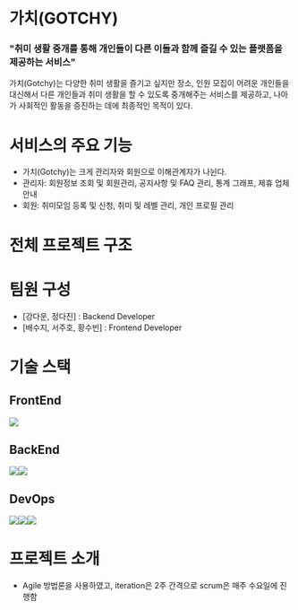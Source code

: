 # 가치(GOTCHY)
### "취미 생활 중개를 통해 개인들이 다른 이들과 함께 즐길 수 있는 플랫폼을 제공하는 서비스"

가치(Gotchy)는 다양한 취미 생활을 즐기고 싶지만 장소, 인원 모집이 어려운 개인들을 대신해서 다른 개인들과 취미 생활을 할 수 있도록 중개해주는 서비스를 제공하고, 나아가 사회적인 활동을 증진하는 데에 최종적인 목적이 있다.

# 서비스의 주요 기능
- 가치(Gotchy)는 크게 관리자와 회원으로 이해관계자가 나뉜다.
- 관리자: 회원정보 조회 및 회원관리, 공지사항 및 FAQ 관리, 통계 그래프, 제휴 업체 안내
- 회원: 취미모임 등록 및 신청, 취미 및 레벨 관리, 개인 프로필 관리


# 전체 프로젝트 구조

 
 
# 팀원 구성
- [강다운, 정다진] : Backend Developer
- [배수지, 서주호, 황수빈] : Frontend Developer


# 기술 스택
## FrontEnd
<img src="https://img.shields.io/badge/React-61DA1B?style=for-the-badge&logo=React&logoColor=black">

## BackEnd
<img src="https://img.shields.io/badge/SpringBoot-01DAFB?style=for-the-badge&logo=SpringBoot&logoColor=black"><img src="https://img.shields.io/badge/Mysql-1502B6?style=for-the-badge&logo=Mysql&logoColor=white">

## DevOps
<img src="https://img.shields.io/badge/Github-31AAFB?style=for-the-badge&logo=Github&logoColor=white"><img src="https://img.shields.io/badge/intellij-764A0C?style=for-the-badge&logo=intellijidea&logoColor=white"><img src="https://img.shields.io/badge/google Team Drive-010AFB?style=for-the-badge&logo=googledrive&logoColor=white">


# 프로젝트 소개
- Agile 방법론을 사용하였고, iteration은 2주 간격으로 scrum은 매주 수요일에 진행함

